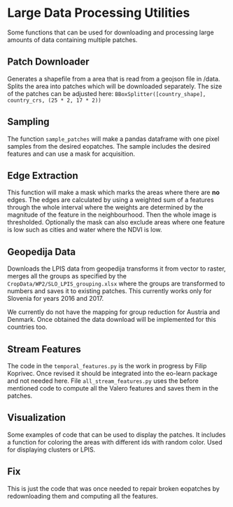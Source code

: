 # Large Data Processing Utilities
Some functions that can be used for downloading and processing large amounts of data containing multiple patches.

## Patch Downloader
Generates a shapefile from a area that is read from a geojson file in /data. Splits the area into patches which will be
downloaded separately. The size of the patches can be adjusted here: 
`BBoxSplitter([country_shape], country_crs, (25 * 2, 17 * 2))`

## Sampling
The function `sample_patches` will make a pandas dataframe with one pixel samples from the desired eopatches. The sample includes
the desired features and can use a mask for acquisition.

## Edge Extraction
This function will make a mask which marks the areas where there are **no** edges. The edges are calculated by using a
weighted sum of a features through the whole interval where the weights are determined by the magnitude of the feature 
in the neighbourhood. Then the whole image is thresholded. Optionally the mask can also exclude areas where one
feature is low such as cities and water where the NDVI is low.

## Geopedija Data
Downloads the LPIS data from geopedija transforms it from vector to raster, merges all the groups as specified by the 
`CropData/WP2/SLO_LPIS_grouping.xlsx` where the groups are transformed to numbers and saves it to existing patches. This
currently works only for Slovenia for years 2016 and 2017.

We currently do not have the mapping for group reduction for Austria and Denmark. Once obtained the data download will be
implemented for this countries too.

## Stream Features
The code in the `temporal_features.py` is the work in progress by Filip Koprivec. Once revised it should be integrated
into the eo-learn package and not needed here. File `all_stream_features.py` uses the before mentioned code to compute all 
the Valero features and saves them in the patches.

## Visualization
Some examples of code that can be used to display the patches. It includes a function for coloring the areas with different
ids with random color. Used for displaying clusters or LPIS.

## Fix
This is just the code that was once needed to repair broken eopatches by redownloading them and computing all the features.

